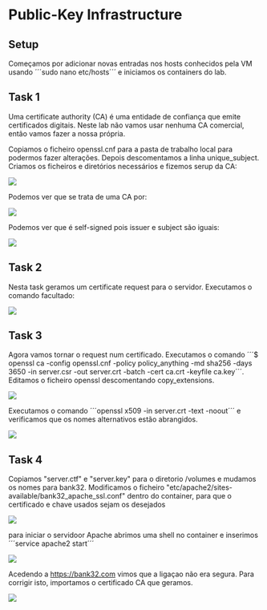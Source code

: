# Public-Key Infrastructure

## Setup

Começamos por adicionar novas entradas nos hosts conhecidos pela VM usando ´´´sudo nano etc/hosts´´´ e iniciamos os containers do lab.

## Task 1

Uma certificate authority (CA) é uma entidade de confiança que emite certificados digitais. Neste lab não vamos usar nenhuma CA comercial, então vamos fazer a nossa própria.

Copiamos o ficheiro openssl.cnf para a pasta de trabalho local para podermos fazer alterações. Depois descomentamos a linha unique_subject.
Criamos os ficheiros e diretórios necessários e fizemos serup da CA:

![](../pictures/log11pic1.png)

Podemos ver que se trata de uma CA por:

![](../pictures/log11pic2.png)

Podemos ver que é self-signed pois issuer e subject são iguais:

![](../pictures/log11pic3.png)

## Task 2

Nesta task geramos um certificate request para o servidor. Executamos o comando facultado:

![](../pictures/log11pic4.png)

## Task 3

Agora vamos tornar o request num certificado. Executamos o comando ´´´$ openssl ca -config openssl.cnf -policy policy_anything -md sha256 -days 3650 -in server.csr -out server.crt -batch -cert ca.crt -keyfile ca.key´´´. Editamos o ficheiro openssl  descomentando copy_extensions.

![](../pictures/log11pic5.png)

Executamos o comando ´´´openssl x509 -in server.crt -text -noout´´´ e verificamos que os nomes alternativos estão abrangidos.

![](../pictures/log11pic6.png)

## Task 4

Copiamos "server.ctf" e "server.key" para o diretorio /volumes e mudamos os nomes para bank32. Modificamos o ficheiro "etc/apache2/sites-available/bank32_apache_ssl.conf" dentro do container, para que o certificado e chave usados sejam os desejados

![](../pictures/log11pic7.png)

para iniciar o servidoor Apache abrimos uma shell no container e inserimos ´´´service apache2 start´´´

![](../pictures/log11pic8.png)

Acedendo a https://bank32.com vimos que a ligaçao não era segura. Para corrigir isto, importamos o certificado CA que geramos.

![](../pictures/log11pic9.png)
